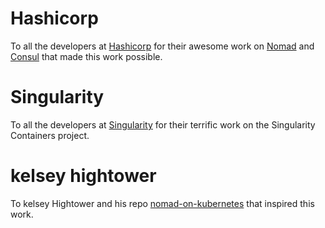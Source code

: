 # Hashicorp
To all the developers at [Hashicorp](https://www.hashicorp.com/) for their awesome work on [Nomad](https://www.nomadproject.io/) and [Consul](https://www.consul.io/) that made this work possible.

# Singularity
To all the developers at [Singularity](http://singularity.lbl.gov/) for their terrific work on the Singularity Containers project.

# kelsey hightower
To kelsey Hightower and his repo [nomad-on-kubernetes](https://github.com/kelseyhightower/nomad-on-kubernetes) that inspired this work.
